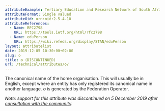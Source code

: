 ```yaml
---
attributeExample: Tertiary Education and Research Network of South Africa
attributeFormat: Single valued
attributeOid: urn:oid:2.5.4.10
attributeReferences:
  - Name: RFC2798
    URL: https://tools.ietf.org/html/rfc2798
  - Name: eduPerson
    URL: https://wiki.refeds.org/display/STAN/eduPerson
layout: attributelist
date: 2019-12-05 10:30:00+02:00
slug: o
title: o (DISCONTINUED)
url: /technical/attributes/o/
---
```


The canonical name of the home organisation. This will usually be in English, except where an entity has only registered its canonical name in another language. _o_ is generated by the Federation Operator.

_Note: support for this attribute was discontinued on 5 December 2019 after [consultation with the community](https://lists.tenet.ac.za/sympa/arc/safire-discuss/2019-10/msg00000.html)._
